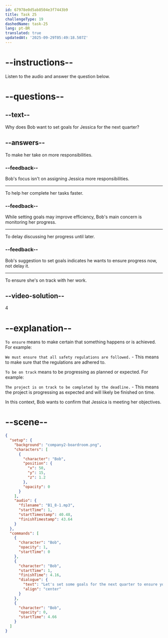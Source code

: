 ```yaml
---
id: 67978e0d5ab8504e3f7443b9
title: Task 25
challengeType: 19
dashedName: task-25
lang: pt-BR
translated: true
updatedAt: '2025-09-29T05:49:18.507Z'
---
```


<!-- (Audio) Bob: Let's set some goals for the next quarter to ensure you're on track. -->

# --instructions--

Listen to the audio and answer the question below.

# --questions--

## --text--

Why does Bob want to set goals for Jessica for the next quarter?

## --answers--

To make her take on more responsibilities.

### --feedback--

Bob's focus isn't on assigning Jessica more responsibilities.

---

To help her complete her tasks faster.

### --feedback--

While setting goals may improve efficiency, Bob's main concern is monitoring her progress.

---

To delay discussing her progress until later.

### --feedback--

Bob's suggestion to set goals indicates he wants to ensure progress now, not delay it.

---

To ensure she's on track with her work.

## --video-solution--

4

# --explanation--

`To ensure` means to make certain that something happens or is achieved. For example:

`We must ensure that all safety regulations are followed.` - This means to make sure that the regulations are adhered to.

`To be on track` means to be progressing as planned or expected. For example:

`The project is on track to be completed by the deadline.` - This means the project is progressing as expected and will likely be finished on time.

In this context, Bob wants to confirm that Jessica is meeting her objectives.

# --scene--

```json
{
  "setup": {
    "background": "company2-boardroom.png",
    "characters": [
      {
        "character": "Bob",
        "position": {
          "x": 50,
          "y": 15,
          "z": 1.2
        },
        "opacity": 0
      }
    ],
    "audio": {
      "filename": "B1_8-1.mp3",
      "startTime": 1,
      "startTimestamp": 40.48,
      "finishTimestamp": 43.64
    }
  },
  "commands": [
    {
      "character": "Bob",
      "opacity": 1,
      "startTime": 0
    },
    {
      "character": "Bob",
      "startTime": 1,
      "finishTime": 4.16,
      "dialogue": {
        "text": "Let's set some goals for the next quarter to ensure you're on track.",
        "align": "center"
      }
    },
    {
      "character": "Bob",
      "opacity": 0,
      "startTime": 4.66
    }
  ]
}
```
